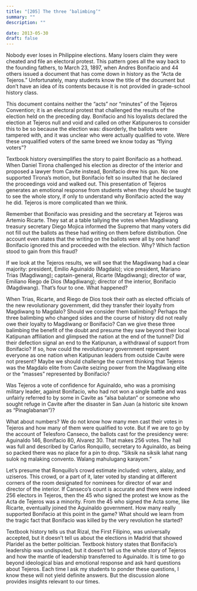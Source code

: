 ```yaml
---
title: "[205] The three ‘balimbing’"
summary: ""
description: ""

date: 2013-05-30
draft: false
---
```


Nobody ever loses in Philippine elections. Many losers claim they were cheated and file an electoral protest. This pattern goes all the way back to the founding fathers, to March 23, 1897, when Andres Bonifacio and 44 others issued a document that has come down in history as the “Acta de Tejeros.” Unfortunately, many students know the title of the document but don’t have an idea of its contents because it is not provided in grade-school history class.

This document contains neither the “acts” nor “minutes” of the Tejeros Convention; it is an electoral protest that challenged the results of the election held on the preceding day. Bonifacio and his loyalists declared the election at Tejeros null and void and called on other Katipuneros to consider this to be so because the election was: disorderly, the ballots were tampered with, and it was unclear who were actually qualified to vote. Were these unqualified voters of the same breed we know today as “flying voters”?

Textbook history oversimplifies the story to paint Bonifacio as a hothead. When Daniel Tirona challenged his election as director of the interior and proposed a lawyer from Cavite instead, Bonifacio drew his gun. No one supported Tirona’s motion, but Bonifacio felt so insulted that he declared the proceedings void and walked out. This presentation of Tejeros generates an emotional response from students when they should be taught to see the whole story, if only to understand why Bonifacio acted the way he did. Tejeros is more complicated than we think.

Remember that Bonifacio was presiding and the secretary at Tejeros was Artemio Ricarte. They sat at a table tallying the votes when Magdiwang treasury secretary Diego Mojica informed the Supremo that many voters did not fill out the ballots as these had writing on them before distribution. One account even states that the writing on the ballots were all by one hand! Bonifacio ignored this and proceeded with the election. Why? Which faction stood to gain from this fraud?

If we look at the Tejeros results, we will see that the Magdiwang had a clear majority: president, Emilio Aguinaldo (Magdalo); vice president, Mariano Trias (Magdiwang); captain-general, Ricarte (Magdiwang); director of war, Emiliano Riego de Dios (Magdiwang); director of the interior, Bonifacio (Magdiwang). That’s four to one. What happened?

When Trias, Ricarte, and Riego de Dios took their oath as elected officials of the new revolutionary government, did they transfer their loyalty from Magdiwang to Magdalo? Should we consider them  balimbing? Perhaps the three  balimbing  who changed sides and the course of history did not really owe their loyalty to Magdiwang or Bonifacio? Can we give these three balimbing the benefit of the doubt and presume they saw beyond their local Katipunan affiliation and glimpsed the nation at the end of the tunnel? Did their defection signal an end to the Katipunan, a withdrawal of support from Bonifacio? If so, how could the revolutionary government represent everyone as one nation when Katipunan leaders from outside Cavite were not present? Maybe we should challenge the current thinking that Tejeros was the Magdalo elite from Cavite seizing power from the Magdiwang elite or the “masses” represented by Bonifacio?

Was Tejeros a vote of confidence for Aguinaldo, who was a promising military leader, against Bonifacio, who had not won a single battle and was unfairly referred to by some in Cavite as “alsa  balutan” or someone who sought refuge in Cavite after the disaster in San Juan (a historic site known as “Pinaglabanan”)?

What about numbers? We do not know how many men cast their votes in Tejeros and how many of them were qualified to vote. But if we are to go by the account of Telesforo Canseco, the ballots cast for the presidency were: Aguinaldo 146, Bonifacio 80, Alvarez 30. That makes 256 votes. The hall was full and described by Carlos Ronquillo, secretary to Aguinaldo, as being so packed there was no place for a pin to drop. “Siksik  na  siksik  lahat  nang  sulok  ng  malaking  convento.  Walang  mahulugang  karayom.”

Let’s presume that Ronquillo’s crowd estimate included: voters,  alalay, and  uziseros. This crowd, or a part of it, later voted by standing at different corners of the room designated for nominees for director of war and director of the interior. If Canseco’s count is accurate and there were indeed 256 electors in Tejeros, then the 45 who signed the protest we know as the Acta de Tejeros was a minority. From the 45 who signed the Acta some, like Ricarte, eventually joined the Aguinaldo government. How many really supported Bonifacio at this point in the game? What should we learn from the tragic fact that Bonifacio was killed by the very revolution he started?

Textbook history tells us that Rizal, the First Filipino, was universally accepted, but it doesn’t tell us about the elections in Madrid that showed Plaridel as the better politician. Textbook history states that Bonifacio’s leadership was undisputed, but it doesn’t tell us the whole story of Tejeros and how the mantle of leadership transferred to Aguinaldo. It is time to go beyond ideological bias and emotional response and ask hard questions about Tejeros. Each time I ask my students to ponder these questions, I know these will not yield definite answers. But the discussion alone provides insights relevant to our times.
